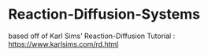 # Reaction-Diffusion-Systems
based off of Karl Sims' Reaction-Diffusion Tutorial : https://www.karlsims.com/rd.html
